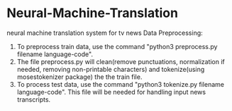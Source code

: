 # Neural-Machine-Translation
neural machine translation system for tv news
Data Preprocessing:
1) To preprocess train data, use the command "python3 preprocess.py filename language-code".
2) The file preprocess.py will clean(remove punctuations, normalization if needed, removing non-printable characters) and tokenize(using mosestokenizer package) the the train file.
3) To process test data, use the command "python3 tokenize.py filename language-code". This file will be needed for handling input news transcripts.
